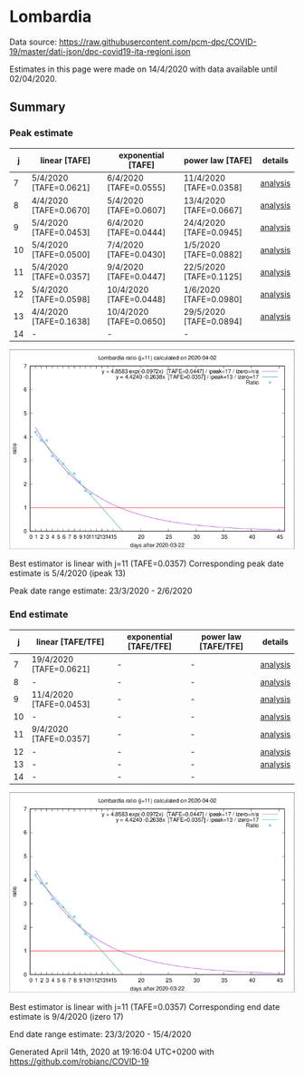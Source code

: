 # Lombardia


Data source: https://raw.githubusercontent.com/pcm-dpc/COVID-19/master/dati-json/dpc-covid19-ita-regioni.json

Estimates in this page were made on 14/4/2020 with data available until 02/04/2020.


## Summary 

### Peak estimate 
|j|linear [TAFE]|exponential [TAFE]|power law [TAFE]|details|
|---|----|-----------|---------|-------|
|7|5/4/2020 [TAFE=0.0621]|6/4/2020 [TAFE=0.0555]|11/4/2020 [TAFE=0.0358]|[analysis](COVID-19_lombardia_j7_2020-04-02.md)|
|8|4/4/2020 [TAFE=0.0670]|5/4/2020 [TAFE=0.0607]|13/4/2020 [TAFE=0.0667]|[analysis](COVID-19_lombardia_j8_2020-04-02.md)|
|9|5/4/2020 [TAFE=0.0453]|6/4/2020 [TAFE=0.0444]|24/4/2020 [TAFE=0.0945]|[analysis](COVID-19_lombardia_j9_2020-04-02.md)|
|10|5/4/2020 [TAFE=0.0500]|7/4/2020 [TAFE=0.0430]|1/5/2020 [TAFE=0.0882]|[analysis](COVID-19_lombardia_j10_2020-04-02.md)|
|11|5/4/2020 [TAFE=0.0357]|9/4/2020 [TAFE=0.0447]|22/5/2020 [TAFE=0.1125]|[analysis](COVID-19_lombardia_j11_2020-04-02.md)|
|12|5/4/2020 [TAFE=0.0598]|10/4/2020 [TAFE=0.0448]|1/6/2020 [TAFE=0.0980]|[analysis](COVID-19_lombardia_j12_2020-04-02.md)|
|13|4/4/2020 [TAFE=0.1638]|10/4/2020 [TAFE=0.0650]|29/5/2020 [TAFE=0.0894]|[analysis](COVID-19_lombardia_j13_2020-04-02.md)|
|14|-|-|-||

![best peak estimate](COVID-19_lombardia_j11_2020-04-02.png)

Best estimator is linear with j=11 (TAFE=0.0357)
Corresponding peak date estimate is 5/4/2020 (ipeak 13)


Peak date range estimate: 23/3/2020 - 2/6/2020

### End estimate 
|j|linear [TAFE/TFE]|exponential [TAFE/TFE]|power law [TAFE/TFE]|details|
|---|----|-----------|---------|-------|
|7|19/4/2020 [TAFE=0.0621]|-|-|[analysis](COVID-19_lombardia_j7_2020-04-02.md)|
|8|-|-|-|[analysis](COVID-19_lombardia_j8_2020-04-02.md)|
|9|11/4/2020 [TAFE=0.0453]|-|-|[analysis](COVID-19_lombardia_j9_2020-04-02.md)|
|10|-|-|-|[analysis](COVID-19_lombardia_j10_2020-04-02.md)|
|11|9/4/2020 [TAFE=0.0357]|-|-|[analysis](COVID-19_lombardia_j11_2020-04-02.md)|
|12|-|-|-|[analysis](COVID-19_lombardia_j12_2020-04-02.md)|
|13|-|-|-|[analysis](COVID-19_lombardia_j13_2020-04-02.md)|
|14|-|-|-||

![best zero estimate](COVID-19_lombardia_j11_2020-04-02.png)

Best estimator is linear with j=11 (TAFE=0.0357)
Corresponding end date estimate is 9/4/2020 (izero 17)


End date range estimate: 23/3/2020 - 15/4/2020

Generated April 14th, 2020 at 19:16:04 UTC+0200 with https://github.com/robianc/COVID-19
